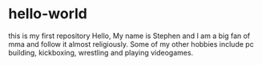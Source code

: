 # hello-world
this is my first repository
Hello, My name is Stephen and I am a big fan of mma and follow it almost religiously. Some of my other hobbies include pc building, kickboxing, wrestling and playing videogames.
